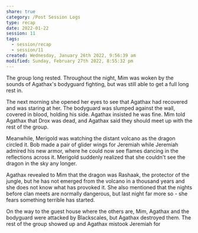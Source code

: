 ```yaml
---
share: true
category: /Post Session Logs
type: recap
date: 2022-01-22
session: 11
tags:
  - session/recap
  - session/11
created: Wednesday, January 26th 2022, 9:56:39 am
modified: Sunday, February 27th 2022, 8:55:32 pm
---
```


The group long rested. Throughout the night, Mim was woken by the sounds of Agathax's bodyguard fighting, but was still able to get a full long rest in.

The next morning she opened her eyes to see that Agathax had recovered and was staring at her. The bodyguard was slumped against the wall, covered in blood, holding his side. Agathax insisted he was fine. Mim told Agathax that Drox was dead, and Agathax said they should meet up with the rest of the group.

Meanwhile, Merigold was watching the distant volcano as the dragon circled it. Bob made a pair of glider wings for Jeremiah while Jeremiah admired his new armor, where he could now see flames dancing in the reflections across it. Merigold suddenly realized that she couldn't see the dragon in the sky any longer.

Agathax revealed to Mim that the dragon was Rashaak, the protector of the jungle, but he has not emerged from the volcano in a thousand years and she does not know what has provoked it. She also mentioned that the nights before clan meets are normally dangerous, but last night far more so - she fears something terrible has started.

On the way to the guest house where the others are, Mim, Agathax and the bodyguard were attacked by Blackscales, but Agathax destroyed them. The rest of the group showed up and Agathax mistook Jeremiah for
